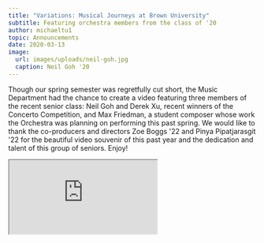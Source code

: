 ```yaml
---
title: "Variations: Musical Journeys at Brown University"
subtitle: Featuring orchestra members from the class of '20
author: michaeltu1
topic: Announcements
date: 2020-03-13
image:
  url: images/uploads/neil-goh.jpg
  caption: Neil Goh '20
---
```

Though our spring semester was regretfully cut short, the Music Department had the chance to create a video featuring three members of the recent senior class: Neil Goh and Derek Xu, recent winners of the Concerto Competition, and Max Friedman, a student composer whose work the Orchestra was planning on performing this past spring. We would like to thank the co-producers and directors Zoe Boggs '22 and Pinya Pipatjarasgit '22 for the beautiful video souvenir of this past year and the dedication and talent of this group of seniors. Enjoy! 

<div className="aspect-w-16 aspect-h-9"><iframe allow="fullscreen" title="Variations" src="https://www.youtube.com/embed/GhP73ZQq8d8"/></div>
